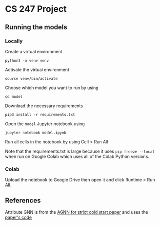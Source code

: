 # CS 247 Project
## Running the models
### Locally
Create a virtual environment
```
python3 -m venv venv
```
Activate the virtual environment
```
source venv/bin/activate
```
Choose which model you want to run by using
```
cd model
```
Download the necessary requirements
```
pip3 install -r requirements.txt
```
Open the `model` Jupyter notebook using
```
jupyter notebook model.ipynb
```
Run all cells in the notebook by using Cell > Run All

Note that the requirements.txt is large because it uses `pip freeze --local` when run on Google Colab which uses all of the Colab Python versions.
### Colab
Upload the notebook to Google Drive then open it and click Runtime > Run All.
## References
Attribute GNN is from the
[AGNN for strict cold start paper](https://ieeexplore.ieee.org/abstract/document/9261110)
and uses the [paper's code](https://github.com/lylbaidu/AGNN)
